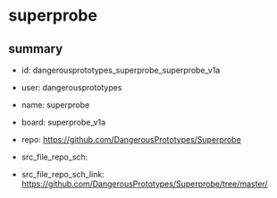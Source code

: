 # superprobe
 
## summary 
* id: dangerousprototypes_superprobe_superprobe_v1a
* user: dangerousprototypes
* name: superprobe
* board: superprobe_v1a
* repo: https://github.com/DangerousPrototypes/Superprobe



* src_file_repo_sch: 
* src_file_repo_sch_link: https://github.com/DangerousPrototypes/Superprobe/tree/master/




